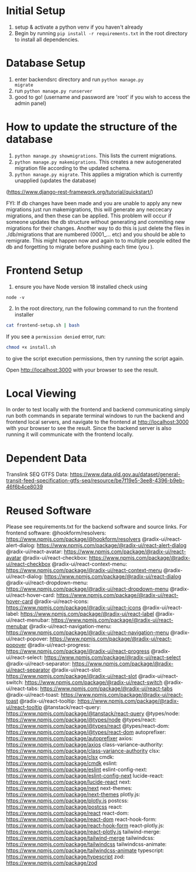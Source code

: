 # Initial Setup
1. setup & activate a python venv if you haven't already
2. Begin by running `pip install -r requirements.txt` in the root directory to install all dependencies. 

# Database Setup
1. enter backendsrc directory and run <code>python manage.py migrate</code>
2. run <code>python manage.py runserver</code>
3. good to go! (username and password are 'root' if you wish to access the admin panel)

# How to update the structure of the database
1. <code>python manage.py showmigrations</code>. This lists the current migrations.
2. <code>python manage.py makemigrations</code>. This creates a new autogenerated migration file according to the updated schema.
3. <code>python manage.py migrate</code>. This applies a migration which is currently unapplied (updates the database)

(https://www.django-rest-framework.org/tutorial/quickstart/)

FYI: If db changes have been made and you are unable to apply any new migrations just run makemigrations, this will generate any neccecary migrations, and then these can be applied. This problem will occur if someone updates the db structure without generating and commiting new migrations for their changes. Another way to do this is just delete the files in ./db/migrations that are numbered (0001_... etc) and you should be able to remigrate. This might happen now and again to to multiple people edited the db and forgetting to migrate before pushing each time (you ).

# Frontend Setup 
1. ensure you have Node version 18 installed check using
```shell
node -v
```

2. In the root directory, run the following command to run the frontend installer
```bash
cat frontend-setup.sh | bash
```
If you see a `permission denied` error, run:
```bash
chmod +x install.sh
```
to give the script execution permissions, then try running the script again.

Open [http://localhost:3000](http://localhost:3000) with your browser to see the result.

# Local Viewing
In order to test locally with the frontend and backend communicating simply run both commands in separate terminal windows to run the backend and frontend local servers, and navigate to the frontend at [http://localhost:3000](http://localhost:3000) with your browser to see the result. Since the backend server is also running it will communicate with the frontend locally.

# Dependent Data
Translink SEQ GTFS Data: https://www.data.qld.gov.au/dataset/general-transit-feed-specification-gtfs-seq/resource/be7f19e5-3ee8-4396-b9eb-46f6b4ce8039

# Reused Software
Please see requirements.txt for the backend software and source links.
For frontend software:
@hookform/resolvers: https://www.npmjs.com/package/@hookform/resolvers
@radix-ui/react-alert-dialog: https://www.npmjs.com/package/@radix-ui/react-alert-dialog
@radix-ui/react-avatar: https://www.npmjs.com/package/@radix-ui/react-avatar
@radix-ui/react-checkbox: https://www.npmjs.com/package/@radix-ui/react-checkbox
@radix-ui/react-context-menu: https://www.npmjs.com/package/@radix-ui/react-context-menu
@radix-ui/react-dialog: https://www.npmjs.com/package/@radix-ui/react-dialog
@radix-ui/react-dropdown-menu: https://www.npmjs.com/package/@radix-ui/react-dropdown-menu
@radix-ui/react-hover-card: https://www.npmjs.com/package/@radix-ui/react-hover-card
@radix-ui/react-icons: https://www.npmjs.com/package/@radix-ui/react-icons
@radix-ui/react-label: https://www.npmjs.com/package/@radix-ui/react-label
@radix-ui/react-menubar: https://www.npmjs.com/package/@radix-ui/react-menubar
@radix-ui/react-navigation-menu: https://www.npmjs.com/package/@radix-ui/react-navigation-menu
@radix-ui/react-popover: https://www.npmjs.com/package/@radix-ui/react-popover
@radix-ui/react-progress: https://www.npmjs.com/package/@radix-ui/react-progress
@radix-ui/react-select: https://www.npmjs.com/package/@radix-ui/react-select
@radix-ui/react-separator: https://www.npmjs.com/package/@radix-ui/react-separator
@radix-ui/react-slot: https://www.npmjs.com/package/@radix-ui/react-slot
@radix-ui/react-switch: https://www.npmjs.com/package/@radix-ui/react-switch
@radix-ui/react-tabs: https://www.npmjs.com/package/@radix-ui/react-tabs
@radix-ui/react-toast: https://www.npmjs.com/package/@radix-ui/react-toast
@radix-ui/react-tooltip: https://www.npmjs.com/package/@radix-ui/react-tooltip
@tanstack/react-query: https://www.npmjs.com/package/@tanstack/react-query
@types/node: https://www.npmjs.com/package/@types/node
@types/react: https://www.npmjs.com/package/@types/react
@types/react-dom: https://www.npmjs.com/package/@types/react-dom
autoprefixer: https://www.npmjs.com/package/autoprefixer
axios: https://www.npmjs.com/package/axios
class-variance-authority: https://www.npmjs.com/package/class-variance-authority
clsx: https://www.npmjs.com/package/clsx
cmdk: https://www.npmjs.com/package/cmdk
eslint: https://www.npmjs.com/package/eslint
eslint-config-next: https://www.npmjs.com/package/eslint-config-next
lucide-react: https://www.npmjs.com/package/lucide-react
next: https://www.npmjs.com/package/next
next-themes: https://www.npmjs.com/package/next-themes
plotly.js: https://www.npmjs.com/package/plotly.js
postcss: https://www.npmjs.com/package/postcss
react: https://www.npmjs.com/package/react
react-dom: https://www.npmjs.com/package/react-dom
react-hook-form: https://www.npmjs.com/package/react-hook-form
react-plotly.js: https://www.npmjs.com/package/react-plotly.js
tailwind-merge: https://www.npmjs.com/package/tailwind-merge
tailwindcss: https://www.npmjs.com/package/tailwindcss
tailwindcss-animate: https://www.npmjs.com/package/tailwindcss-animate
typescript: https://www.npmjs.com/package/typescript
zod: https://www.npmjs.com/package/zod


